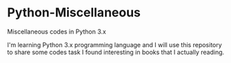 # Python-Miscellaneous
Miscellaneous codes in Python 3.x

I'm learning Python 3.x programming language and I will use this repository to share some codes task I found interesting in books that I actually reading.
